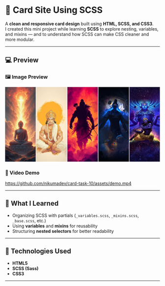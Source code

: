 # 🎴 Card Site Using SCSS

A **clean and responsive card design** built using **HTML, SCSS, and CSS3**.  
I created this mini project while learning **SCSS** to explore nesting, variables, and mixins — and to understand how SCSS can make CSS cleaner and more modular.

---

## 💻 Preview

### 🖼️ Image Preview

![Card Site](./assets/preview.png)

### 🎥 Video Demo

https://github.com/nikumadev/card-task-10/assets/demo.mp4

---

## 🧠 What I Learned

- Organizing SCSS with partials (`_variables.scss`, `_mixins.scss`, `_base.scss`, etc.)
- Using **variables** and **mixins** for reusability
- Structuring **nested selectors** for better readability

---

## 🚀 Technologies Used

- **HTML5**
- **SCSS (Sass)**
- **CSS3**

---
